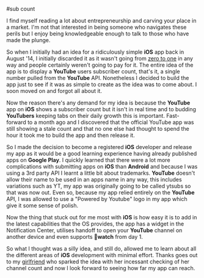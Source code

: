 #sub count

I find myself reading a lot about entrepreneurship and carving your place in a market. I'm not that interested in being someone who navigates these perils but I enjoy being knowledgeable enough to talk to those who have made the plunge. 

So when I initially had an idea for a ridiculously simple **iOS** app back in August '14, I initially discarded it as it wasn't going from [zero to one](http://zerotoonebook.com) in any way and people certainly weren't going to pay for it. The entire idea of the app is to display a **YouTube** users subscriber count, that's it, a single number pulled from the **YouTube** API. Nonetheless I decided to build the app just to see if it was as simple to create as the idea was to come about. I soon moved on and forgot all about it.

Now the reason there's any demand for my idea is because the **YouTube** app on **iOS** shows a subscriber count but it isn't in real time and to budding **YouTubers** keeping tabs on their daily growth this is important. Fast-forward to a month ago and I discovered that the official YouTube app was still showing a stale count and that no one else had thought to spend the hour it took me to build the app and then release it.

So I made the decision to become a registered **iOS** developer and release my app as it would be a good learning experience having already published apps on **Google Play**. I quickly learned that there were a lot more complications with submitting apps on **iOS** than **Android** and because I was using a 3rd party API I learnt a little bit about trademarks. **YouTube** doesn't allow their name to be used in an apps name in any way, this includes variations such as YT, my app was originally going to be called ytsubs so that was now out. Even so, because my app relied entirely on the **YouTube** API, I was allowed to use a "Powered by Youtube" logo in my app which give it some sense of polish.

Now the thing that stuck out for me most with **iOS** is how easy it is to add in the latest capabilities that the OS provides, the app has a widget in the Notification Center, utilises handoff to open your **YouTube** channel on another device and even supports **watch** from day 1.

So what I thought was a silly idea, and still do, allowed me to learn about all the different areas of **iOS** development with minimal effort. Thanks goes out to my [girlfriend](https://www.youtube.com/channel/UCScRSwdX0t31gjk3MYXIuYQ) who sparked the idea with her incessant checking of her channel count and now I look forward to seeing how far my app can reach.


<center><a href="https://itunes.apple.com/us/app/sub-count/id977966794?mt=8&uo=4" target="itunes_store" style="display:inline-block;overflow:hidden;background:url(https://linkmaker.itunes.apple.com/htmlResources/assets/en_us//images/web/linkmaker/badge_appstore-lrg.png) no-repeat;width:135px;height:40px;@media only screen{background-image:url(https://linkmaker.itunes.apple.com/htmlResources/assets/en_us//images/web/linkmaker/badge_appstore-lrg.svg);}"></a></center>
